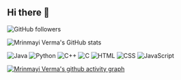 ## Hi there 👋
![GitHub followers](https://img.shields.io/github/followers/MrinmayiVerma?label=Followers&style=social)

![Mrinmayi Verma's GitHub stats](https://github-readme-stats.vercel.app/api?username=MrinmayiVerma&show_icons=true&theme=radical)

![Java](https://img.shields.io/badge/Java-%23ED8B00?logo=java&logoColor=white)
![Python](https://img.shields.io/badge/Python-%233572A5?logo=python&logoColor=white)
![C++](https://img.shields.io/badge/C++-%2300599C?logo=c%2B%2B&logoColor=white)
![C](https://img.shields.io/badge/C-%2300599C?logo=c&logoColor=white)
![HTML](https://img.shields.io/badge/HTML-%23E34F26?logo=html5&logoColor=white)
![CSS](https://img.shields.io/badge/CSS-%231572B6?logo=css3&logoColor=white)
![JavaScript](https://img.shields.io/badge/JavaScript-%23F7DF1E?logo=javascript&logoColor=black)




[![Mrinmayi Verma's github activity graph](https://github-readme-activity-graph.vercel.app/graph?username=MrinmayiVerma)](https://github.com/MrinmayiVerma/github-readme-activity-graph)



<!--
**MrinmayiVerma/MrinmayiVerma** is a ✨ _special_ ✨ repository because its `README.md` (this file) appears on your GitHub profile.

Here are some ideas to get you started:

- 🔭 I’m currently working on ...
- 🌱 I’m currently learning ...
- 👯 I’m looking to collaborate on ...
- 🤔 I’m looking for help with ...
- 💬 Ask me about ...
- 📫 How to reach me: ...
- 😄 Pronouns: ...
- ⚡ Fun fact: ...
-->
